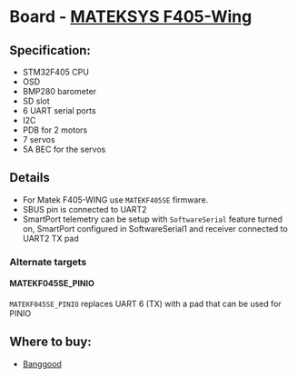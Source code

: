 # Board - [MATEKSYS F405-Wing](https://inavflight.com/shop/p/MATEKF405WING)

## Specification:

* STM32F405 CPU
* OSD
* BMP280 barometer
* SD slot
* 6 UART serial ports
* I2C
* PDB for 2 motors
* 7 servos
* 5A BEC for the servos

## Details

* For Matek F405-WING use `MATEKF405SE` firmware.
* SBUS pin is connected to UART2
* SmartPort telemetry can be setup with `SoftwareSerial` feature turned on, SmartPort configured in SoftwareSerial1 and receiver connected to UART2 TX pad

### Alternate targets

#### MATEKF045SE_PINIO
`MATEKF045SE_PINIO` replaces UART 6 (TX) with a pad that can be used for PINIO

## Where to buy:

* [Banggood](https://inavflight.com/shop/p/MATEKF405WING)
